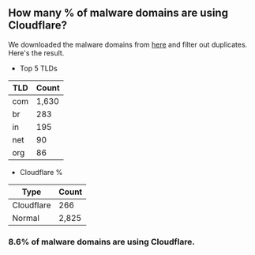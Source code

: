 ## How many % of malware domains are using Cloudflare?


We downloaded the malware domains from [here](https://urlhaus.abuse.ch) and filter out duplicates.
Here's the result.


[//]: # (start replacement)


- Top 5 TLDs

| TLD | Count |
| --- | --- |
| com | 1,630 |
| br | 283 |
| in | 195 |
| net | 90 |
| org | 86 |


- Cloudflare %

| Type | Count |
| --- | --- |
| Cloudflare | 266 |
| Normal | 2,825 |


### 8.6% of malware domains are using Cloudflare.